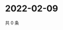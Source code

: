 # 2022-02-09

共 0 条

<!-- BEGIN WEIBO -->
<!-- 最后更新时间 Wed Feb 09 2022 20:02:32 GMT+0800 (China Standard Time) -->

<!-- END WEIBO -->
